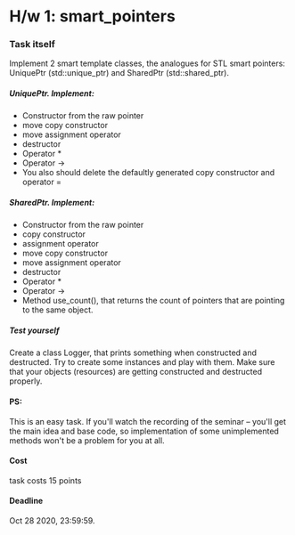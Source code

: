 # H/w 1: smart_pointers

### Task itself
Implement 2 smart template classes, the analogues for STL smart pointers: UniquePtr (std::unique_ptr) and SharedPtr (std::shared_ptr).

##### UniquePtr. Implement:
+ Constructor from the raw pointer
+ move copy constructor
+ move assignment operator
+ destructor
+ Operator *
+ Operator ->
+ You also should delete the defaultly generated copy constructor and operator =


##### SharedPtr. Implement:
+ Constructor from the raw pointer
+ copy constructor
+ assignment operator
+ move copy constructor
+ move assignment operator
+ destructor
+ Operator *
+ Operator ->
+ Method use_count(), that returns the count of pointers that are pointing to the same object.


##### Test yourself
Create a class Logger, that prints something when constructed and destructed. Try to create some instances and play with them. Make sure that your objects (resources) are getting constructed and destructed properly.

#### PS:
This is an easy task. If you'll watch the recording of the seminar – you'll get the main idea and base code, so implementation of some unimplemented methods won't be a problem for you at all.

#### Cost
task costs 15 points

#### Deadline
Oct 28 2020, 23:59:59.
